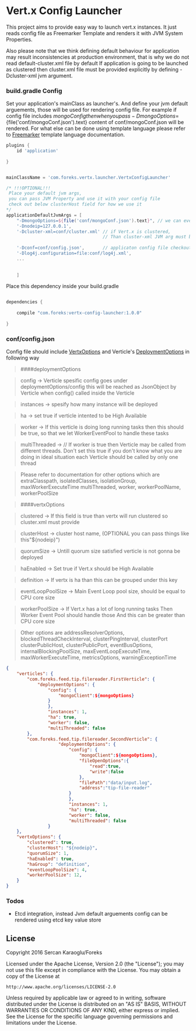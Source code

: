 # Vert.x Config Launcher

This project aims to provide easy way to launch vert.x instances. It just reads config file as Freemarker Template and 
renders it with JVM System Properties. 

Also please note that we think defining default behaviour for application may result 
inconsistencies at production environment, that is why we do not read default-cluster.xml file by default
If application is going to be launched as clustered then cluster.xml file must be provided explicitly 
by defining -Dcluster-xml jvm argument.


### build.gradle Config

Set your application's mainClass as launcher's. And define your jvm default arguements, those will be used for rendering 
config file. For example if config file includes ${mongoConfig} then when you pass -DmongoOptions=${file('conf/mongoConf.json').text}
content of conf/mongoConf.json will be rendered. For what else can be done using template language please refer to [Freemarker]
template language documentation.


```groovy
plugins {
	id 'application'
	
}


mainClassName = 'com.foreks.vertx.launcher.VertxConfigLauncher'

/* !!!OPTIONAL!!!
 Place your default jvm args, 
 you can pass JVM Property and use it with your config file 
 check out below clusterHost field for how we use it
*/
applicationDefaultJvmArgs = [
    "-DmongoOptions=${file('conf/mongoConf.json').text}", // we can even render config reading file contents
	'-Dnodeip=127.0.0.1',
	'-Dcluster-xml=conf/cluster.xml' // if Vert.x is clustered,
	                                 // Than cluster-xml JVM arg must be provided
	                                 
	'-Dconf=conf/config.json',       // applicaton config file checkout below
	'-Dlog4j.configuration=file:conf/log4j.xml',
	...
	
	
	]

```

Place this dependency inside your build.gradle

```groovy

dependencies {
    
    compile "com.foreks:vertx-config-launcher:1.0.0"
    
}

```

### conf/config.json

Config file should include [VertxOptions] and Verticle's [DeploymentOptions] in following way

> ####deploymentOptions

>config -> Verticle spesific config goes under deploymentOptions/config
this will be reached as JsonObject by Verticle 
when config() called inside the Verticle

>instances -> spesify how many instance will be deployed

>ha -> set true if verticle intented to be High Available

>worker -> If this verticle is doing long running tasks
                                    then this should be true, so that we let WorkerEventPool
                                    to handle these tasks
                                    
>multiThreaded -> // If worker is true then Verticle may be called from different threads. 
                                              Don't set this true if you don't know what you are doing
                                              in ideal situation each Verticle should be called by only one thread
					

>Please refer to documentation for other options 
which are extraClasspath, isolatedClasses, isolationGroup, maxWorkerExecuteTime
multiThreaded, worker, workerPoolName, workerPoolSize
 
> ####vertxOptions

>clustered -> If this field is true than vertx will run clustered so cluster.xml must provide

>clusterHost -> cluster host name, (OPTIONAL you can pass things like this"${nodeip}")

>quorumSize -> Untill quorum size satisfied verticle is not gonna be deployed

>haEnabled -> Set true if Vert.x should be High Available

>definition -> If vertx is ha than this can be grouped under this key

>eventLoopPoolSize -> Main Event Loop pool size, should be equal to CPU core size

>workerPoolSize -> If Vert.x has a lot of long running tasks
                                Then Worker Event Pool should handle those
                                And this can be greater than CPU core size
                                
>Other options are addressResolverOptions, blockedThreadCheckInterval, clusterPingInterval, clusterPort
clusterPublicHost, clusterPublicPort, eventBusOptions, internalBlockingPoolSize,
maxEventLoopExecuteTime, maxWorkerExecuteTime, metricsOptions, warningExceptionTime              

```json
{
	"verticles": {
		"com.foreks.feed.tip.filereader.FirstVerticle": {
			"deploymentOptions": {
				"config": {
					"mongoClient":${mongoOptions}
				}
				},
				"instances": 1, 
				"ha": true,
				"worker": false, 
				"multiThreaded": false 
		},
		"com.foreks.feed.tip.filereader.SecondVerticle": {
        			"deploymentOptions": {
        				"config": {
        				    "mongoClient":${mongoOptions},
        					"fileOpenOptions":{
        						"read":true,
        						"write":false
        					},
        					"filePath":"data/input.log",
        					"address":"tip-file-reader"
        				}
        				},
        				"instances": 1,
        				"ha": true,
        				"worker": false,
        				"multiThreaded": false
        		}
	},
	"vertxOptions": {
		"clustered": true, 
		"clusterHost": "${nodeip}",
		"quorumSize": 1,
		"haEnabled": true, 
		"haGroup": "definition",
		"eventLoopPoolSize": 4,
		"workerPoolSize": 12,
	}
}

```

### Todos

 - Etcd integration, instead Jvm default arguements config can be rendered using etcd key value store

License
----

Copyright 2016 Sercan Karaoglu/Foreks

Licensed under the Apache License, Version 2.0 (the "License");
you may not use this file except in compliance with the License.
You may obtain a copy of the License at

    http://www.apache.org/licenses/LICENSE-2.0

Unless required by applicable law or agreed to in writing, software
distributed under the License is distributed on an "AS IS" BASIS,
WITHOUT WARRANTIES OR CONDITIONS OF ANY KIND, either express or implied.
See the License for the specific language governing permissions and
limitations under the License.



   [DeploymentOptions]: <http://vertx.io/docs/apidocs/io/vertx/core/DeploymentOptions.html>
   [VertxOptions]: <http://vertx.io/docs/apidocs/io/vertx/core/VertxOptions.html>
   [Freemarker]: <http://freemarker.org/>